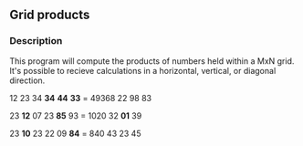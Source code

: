 ## Grid products

### Description

This program will compute the products of numbers held within a MxN grid. It's
possible to recieve calculations in a horizontal, vertical, or diagonal
direction.

  12 23 34
  **34** **44** **33** = 49368
  22 98 83

  23 **12** 07
  23 **85** 93 = 1020
  32 **01** 39

  23 **10** 23
  22 09 **84** = 840
  43 23 45

